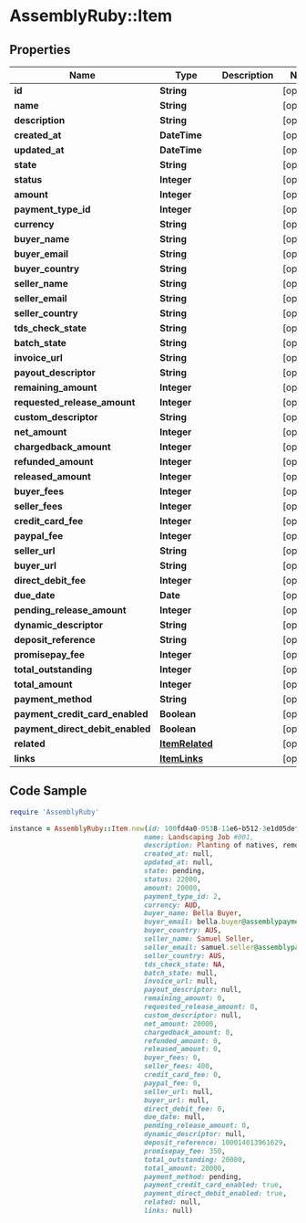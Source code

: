 # AssemblyRuby::Item

## Properties

Name | Type | Description | Notes
------------ | ------------- | ------------- | -------------
**id** | **String** |  | [optional] 
**name** | **String** |  | [optional] 
**description** | **String** |  | [optional] 
**created_at** | **DateTime** |  | [optional] 
**updated_at** | **DateTime** |  | [optional] 
**state** | **String** |  | [optional] 
**status** | **Integer** |  | [optional] 
**amount** | **Integer** |  | [optional] 
**payment_type_id** | **Integer** |  | [optional] 
**currency** | **String** |  | [optional] 
**buyer_name** | **String** |  | [optional] 
**buyer_email** | **String** |  | [optional] 
**buyer_country** | **String** |  | [optional] 
**seller_name** | **String** |  | [optional] 
**seller_email** | **String** |  | [optional] 
**seller_country** | **String** |  | [optional] 
**tds_check_state** | **String** |  | [optional] 
**batch_state** | **String** |  | [optional] 
**invoice_url** | **String** |  | [optional] 
**payout_descriptor** | **String** |  | [optional] 
**remaining_amount** | **Integer** |  | [optional] 
**requested_release_amount** | **Integer** |  | [optional] 
**custom_descriptor** | **String** |  | [optional] 
**net_amount** | **Integer** |  | [optional] 
**chargedback_amount** | **Integer** |  | [optional] 
**refunded_amount** | **Integer** |  | [optional] 
**released_amount** | **Integer** |  | [optional] 
**buyer_fees** | **Integer** |  | [optional] 
**seller_fees** | **Integer** |  | [optional] 
**credit_card_fee** | **Integer** |  | [optional] 
**paypal_fee** | **Integer** |  | [optional] 
**seller_url** | **String** |  | [optional] 
**buyer_url** | **String** |  | [optional] 
**direct_debit_fee** | **Integer** |  | [optional] 
**due_date** | **Date** |  | [optional] 
**pending_release_amount** | **Integer** |  | [optional] 
**dynamic_descriptor** | **String** |  | [optional] 
**deposit_reference** | **String** |  | [optional] 
**promisepay_fee** | **Integer** |  | [optional] 
**total_outstanding** | **Integer** |  | [optional] 
**total_amount** | **Integer** |  | [optional] 
**payment_method** | **String** |  | [optional] 
**payment_credit_card_enabled** | **Boolean** |  | [optional] 
**payment_direct_debit_enabled** | **Boolean** |  | [optional] 
**related** | [**ItemRelated**](ItemRelated.md) |  | [optional] 
**links** | [**ItemLinks**](ItemLinks.md) |  | [optional] 

## Code Sample

```ruby
require 'AssemblyRuby'

instance = AssemblyRuby::Item.new(id: 100fd4a0-0538-11e6-b512-3e1d05defe78,
                                 name: Landscaping Job #001,
                                 description: Planting of natives, removal of tree stump.,
                                 created_at: null,
                                 updated_at: null,
                                 state: pending,
                                 status: 22000,
                                 amount: 20000,
                                 payment_type_id: 2,
                                 currency: AUD,
                                 buyer_name: Bella Buyer,
                                 buyer_email: bella.buyer@assemblypayments.com,
                                 buyer_country: AUS,
                                 seller_name: Samuel Seller,
                                 seller_email: samuel.seller@assemblypayments.com,
                                 seller_country: AUS,
                                 tds_check_state: NA,
                                 batch_state: null,
                                 invoice_url: null,
                                 payout_descriptor: null,
                                 remaining_amount: 0,
                                 requested_release_amount: 0,
                                 custom_descriptor: null,
                                 net_amount: 20000,
                                 chargedback_amount: 0,
                                 refunded_amount: 0,
                                 released_amount: 0,
                                 buyer_fees: 0,
                                 seller_fees: 400,
                                 credit_card_fee: 0,
                                 paypal_fee: 0,
                                 seller_url: null,
                                 buyer_url: null,
                                 direct_debit_fee: 0,
                                 due_date: null,
                                 pending_release_amount: 0,
                                 dynamic_descriptor: null,
                                 deposit_reference: 100014013961629,
                                 promisepay_fee: 350,
                                 total_outstanding: 20000,
                                 total_amount: 20000,
                                 payment_method: pending,
                                 payment_credit_card_enabled: true,
                                 payment_direct_debit_enabled: true,
                                 related: null,
                                 links: null)
```


